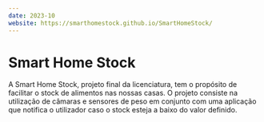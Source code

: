 ```yaml
---
date: 2023-10
website: https://smarthomestock.github.io/SmartHomeStock/
---
```


# Smart Home Stock

A Smart Home Stock, projeto final da licenciatura, tem o propósito de facilitar o stock de alimentos nas nossas casas. O projeto consiste na utilização de câmaras e sensores de peso em conjunto com uma aplicação que notifica o utilizador caso o stock esteja a baixo do valor definido.

